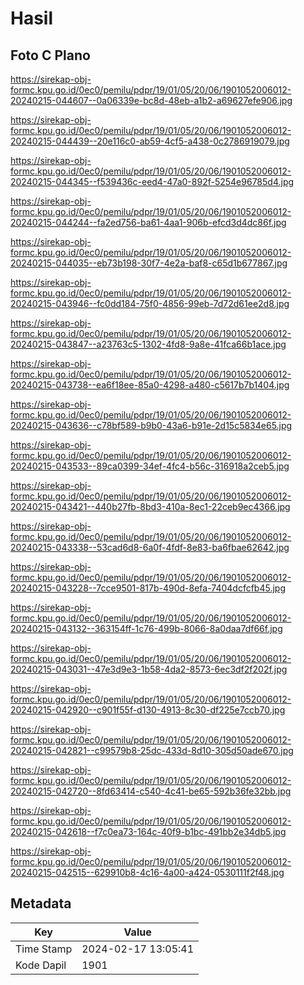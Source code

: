 # Hasil

## Foto C Plano

https://sirekap-obj-formc.kpu.go.id/0ec0/pemilu/pdpr/19/01/05/20/06/1901052006012-20240215-044607--0a06339e-bc8d-48eb-a1b2-a69627efe906.jpg

https://sirekap-obj-formc.kpu.go.id/0ec0/pemilu/pdpr/19/01/05/20/06/1901052006012-20240215-044439--20e116c0-ab59-4cf5-a438-0c2786919079.jpg

https://sirekap-obj-formc.kpu.go.id/0ec0/pemilu/pdpr/19/01/05/20/06/1901052006012-20240215-044345--f539436c-eed4-47a0-892f-5254e96785d4.jpg

https://sirekap-obj-formc.kpu.go.id/0ec0/pemilu/pdpr/19/01/05/20/06/1901052006012-20240215-044244--fa2ed756-ba61-4aa1-906b-efcd3d4dc86f.jpg

https://sirekap-obj-formc.kpu.go.id/0ec0/pemilu/pdpr/19/01/05/20/06/1901052006012-20240215-044035--eb73b198-30f7-4e2a-baf8-c65d1b677867.jpg

https://sirekap-obj-formc.kpu.go.id/0ec0/pemilu/pdpr/19/01/05/20/06/1901052006012-20240215-043946--fc0dd184-75f0-4856-99eb-7d72d61ee2d8.jpg

https://sirekap-obj-formc.kpu.go.id/0ec0/pemilu/pdpr/19/01/05/20/06/1901052006012-20240215-043847--a23763c5-1302-4fd8-9a8e-41fca66b1ace.jpg

https://sirekap-obj-formc.kpu.go.id/0ec0/pemilu/pdpr/19/01/05/20/06/1901052006012-20240215-043738--ea6f18ee-85a0-4298-a480-c5617b7b1404.jpg

https://sirekap-obj-formc.kpu.go.id/0ec0/pemilu/pdpr/19/01/05/20/06/1901052006012-20240215-043636--c78bf589-b9b0-43a6-b91e-2d15c5834e65.jpg

https://sirekap-obj-formc.kpu.go.id/0ec0/pemilu/pdpr/19/01/05/20/06/1901052006012-20240215-043533--89ca0399-34ef-4fc4-b56c-316918a2ceb5.jpg

https://sirekap-obj-formc.kpu.go.id/0ec0/pemilu/pdpr/19/01/05/20/06/1901052006012-20240215-043421--440b27fb-8bd3-410a-8ec1-22ceb9ec4366.jpg

https://sirekap-obj-formc.kpu.go.id/0ec0/pemilu/pdpr/19/01/05/20/06/1901052006012-20240215-043338--53cad6d8-6a0f-4fdf-8e83-ba6fbae62642.jpg

https://sirekap-obj-formc.kpu.go.id/0ec0/pemilu/pdpr/19/01/05/20/06/1901052006012-20240215-043228--7cce9501-817b-490d-8efa-7404dcfcfb45.jpg

https://sirekap-obj-formc.kpu.go.id/0ec0/pemilu/pdpr/19/01/05/20/06/1901052006012-20240215-043132--363154ff-1c76-499b-8066-8a0daa7df66f.jpg

https://sirekap-obj-formc.kpu.go.id/0ec0/pemilu/pdpr/19/01/05/20/06/1901052006012-20240215-043031--47e3d9e3-1b58-4da2-8573-6ec3df2f202f.jpg

https://sirekap-obj-formc.kpu.go.id/0ec0/pemilu/pdpr/19/01/05/20/06/1901052006012-20240215-042920--c901f55f-d130-4913-8c30-df225e7ccb70.jpg

https://sirekap-obj-formc.kpu.go.id/0ec0/pemilu/pdpr/19/01/05/20/06/1901052006012-20240215-042821--c99579b8-25dc-433d-8d10-305d50ade670.jpg

https://sirekap-obj-formc.kpu.go.id/0ec0/pemilu/pdpr/19/01/05/20/06/1901052006012-20240215-042720--8fd63414-c540-4c41-be65-592b36fe32bb.jpg

https://sirekap-obj-formc.kpu.go.id/0ec0/pemilu/pdpr/19/01/05/20/06/1901052006012-20240215-042618--f7c0ea73-164c-40f9-b1bc-491bb2e34db5.jpg

https://sirekap-obj-formc.kpu.go.id/0ec0/pemilu/pdpr/19/01/05/20/06/1901052006012-20240215-042515--629910b8-4c16-4a00-a424-0530111f2f48.jpg


## Metadata

| Key        | Value               |
| ---------- | ------------------- |
| Time Stamp | 2024-02-17 13:05:41 |
| Kode Dapil | 1901                |



